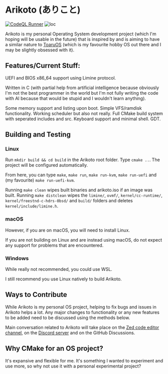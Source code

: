 # Arikoto (ありこと)
[![CodeQL Runner](https://github.com/AFellowSpeedrunner/arikoto/actions/workflows/codeql.yml/badge.svg)](https://github.com/AFellowSpeedrunner/arikoto/actions/workflows/codeql.yml) ![loc](https://tokei.rs/b1/github/IAmTheNerdNextDoor/arikoto)

Arikoto is my personal Operating System development project (which I'm hoping will be usable in the future) that is inspired by and is aiming to have a similar nature to [ToaruOS](https://github.com/klange/toaruos) (which is my favourite hobby OS out there and I may be slightly obsessed with it).

## Features/Current Stuff:
UEFI and BIOS x86_64 support using Limine protocol.

Written in C (with partial help from artificial intelligence because obviously I'm not the best programmer in the world but I'm not fully writing the code with AI because that would be stupid and I wouldn't learn anything).

Some memory support and listing upon boot.
Simple VFS/ramdisk functionality.
Working scheduler but also not really.
Full CMake build system with seperated includes and src.
Keyboard support and minimal shell.
GDT.

## Building and Testing

### Linux

Run `mkdir build && cd build` in the Arikoto root folder. Type `cmake ..`. The project will be configured automatically.

From here, you can type `make`, `make run`, `make run-kvm`, `make run-uefi` and (my favourite) `make run-uefi-kvm`.

Running `make clean` wipes built binaries and arikoto.iso if an image was built. Running `make distclean` wipes the `limine/`, `ovmf/`, `kernel/cc-runtime/`, `kernel/freestnd-c-hdrs-0bsd/` and `build/` folders and deletes `kernel/include/limine.h`.

### macOS

However, if you are on macOS, you will need to install Linux.

If you are not building on Linux and are instead using macOS, do not expect any support for problems that are encountered.

### Windows

While really not recommended, you could use WSL.

I still recommend you use Linux natively to build Arikoto.

## Ways to Contribute

While Arikoto is my personal OS project, helping to fix bugs and issues in Arikoto helps a lot. Any major changes to functionality or any new features to be added need to be discussed using the methods below.

Main conversation related to Arikoto will take place on the [Zed code editor channel](https://zed.dev/channel/Arikoto-19596), on the [Discord server](https://discord.gg/UczSZb7s7B) and on the GitHub Discussions.

## Why CMake for an OS project?

It's expansive and flexible for me. It's something I wanted to experiment and use more, so why not use it with a personal experimental project?
